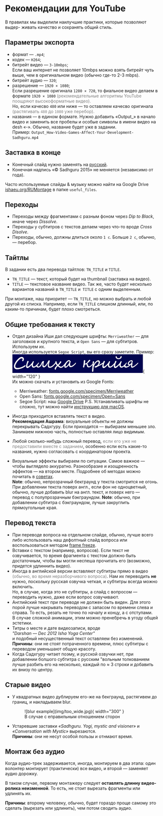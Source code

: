 # Рекомендации для YouTube

В правилах мы выделили наилучшие практики, которые позволяют выдер-
живать качество и сохранять общий стиль.

## Параметры экспорта
- формат — `.mp4`;
- кодек — `H264`;
- битрейт видео — `3-10mbps`;  
  Если ваш интернет не позволяет 10mbps можно взять битрейт чуть выше, чем в оригинальном видео (обычно где-то 2-3 mbps).
- битрейт аудио — `320`;
- разрешение — `1920 × 1080`;  
  Если разрешение оригинала `1280 × 720`, то фиальное видео делаем в формате `1920 × 1080` 
  <span style="color:grey;">(рекомендательные алгоритмы YouTube поощряют высокоформатные видео).</span>  
  Но, если качесво `480` или ниже — то оставляем качесво оригинала
  <span style="color:grey;">(растягивать `480` до `1080` уже перебор).</span>
- названия — в едином формате. 
  Нужно добавить «Output_» в начало видео и заменить все пробелы и особые символы в имени видео на desh «-».
  Обычно, название будет уже в задании.  
  Пример: `Output_How-Video-Games-Affect-Your-Development-Sadhguru.mp4`

## Заставка в конце

- Конечный слайд нужно заменять на [русский](https://drive.google.com/file/d/11NbSgvq8LbxDcy-a2WY5OJTKUZKcZx88/view).
- Конечная надпись «© Sadhguru 2015» не меняется (независимо от года).

Часто используемые слайды & музыку можно найти на Google Drive 
[ishaeu.org/RUMontage](https://ishaeu.org/RUMontage) в папке `useful_files`.

## Переходы
- Переходы между фрагментами с разным фоном через *Dip to Black*, иначе через *Dissolve*.
- Переходы у субтитров с текстов делаем через что-то вроде *Cross Disolve*.
- Переходы, обычно, должны длиться около `1 с`. Больше `2 с`, обычно, — перебор.

## Тайтлы
В задании есть два перевода тайтлов: `TN_TITLE` и `TITLE`.

- `TN_TITLE` — текст, который будет на thumbnail (заставка на видео).
- `TITLE` — текстовое название видео.
Так же, часто будет несколько вариантов названий в `TN_TITLE` и` TITLE` с одним выделенным.

При монтаже, наш приоритет — `TN_TITLE`, но можно выбрать и любой другой из списка. Например, 
если `TN_TITLE` слишком длинный, или, по каким-то причинам, будет плохо смотреться.

## Общие требования к тексту

- Отдел дизайна Иши дал следующие шрифты: `Merriweather` — для заголовков и крупного текста, 
   и `Open Sans` — для субтитров. Используем их.  
   Иногда используется `Segoe Script`, вы его сразу заметите. Пример:
   ![segoe script example](img/segoe_script.png){ width="120" }  
   Их можно скачать и установить из Google Fonts:  
    - Merriweather: [fonts.google.com/specimen/Merriweather](https://fonts.google.com/specimen/Merriweather)
    - Open Sans: [fonts.google.com/specimen/Open+Sans](https://fonts.google.com/specimen/Open+Sans)
    - Segoe Script: наш [Google Drive](https://ishaeu.org/RUMontage)
   P.S. Устанавливать шрифты не сложно, тут можно найти [инструкцию для macOS](tech-support.md#macos).

- Иногда приходится вставлять текст в видео.  
   **Рекомендация Ашрама**: визуальные объекты не должны перекрывать Садхгуру. Если
   приходится — выбираем меньшее зло. Занимаем нижнюю часть, полностью оставляя лицо видимым.
- Любой сколько-нибудь сложный перевод,
   <span style="color: gray;">если его уже не предоставили вместе с заданием</span>,
   особенно если есть какие-то названия, нужно согласовать с координатором проекта.
- Визуальные эффекты выбираем по ситуации. Самое важное — чтобы
   выглядело аккуратно. Разнообразие и изощренность эффектов — на втором месте.
   Подробнее об методах можно почитать в [советах](advice.md#_3).  
   **Note**: обычно, непрозрачный бекграунд у текста смотрится не огонь. При добавлении текста 
   поверх англ., если фон не одноцветный, обычно, лучше добавить blur на англ. текст, и 
   поверх него — перевод с полупрозрачным бэкграундом.
   **Note**: обычно, при добавлении субтитра с бэкграундом, лучше закруглить прямоугольные края.

## Перевод текста

- При переводе вопроса на отдельном слайде, обычно, лучше всего либо использовать наш 
   дефолтный слайд вопроса или воспользоваться методом [frame freeze](learning-materials.md).
- Вставки с текстом (например, вопросов). Если текст не озвучивается, то время фрагмента 
   с текстом должно быть достаточным, чтобы вы могли неспеша прочитать 
   его (возможно, придется удлиннить видео).
- Иногда в английской версии вставляют субтитры прямо в видео 
   <span style="color: gray;">(обычно, во время неразборчивого вопроса)</span>. Нам их 
   переводить **не** нужно, поскольку русская озвучка четкая, и субтитры всегда можно включить.  
   Но, в случае, когда это не субтитры, а слайд с вопросом — переводить
   нужно, даже если вопрос озвучивают.
- Английский текст при переводе не должен быть виден. Для этого порой
   лучше накрывать переводом с запасом по времени слева и справа. То есть, 
   резать не точно по началу и концу, а с отступами.  
   В случае сложной анимации, этим можно пренебречь в угоду общей эстетики.
- Титры о месте и дате видеозаписи, вроде  
   *"Darshan — Dec 2012 Isha Yoga Center"*  
   и подобный несущественный текст оставляем без изменений.  
   **Причины**: они не стоят потраченного времени, плюс субтитры с переводом уменьшают общую красоту.
- Когда Садхгуру читает поэму, и русской озвучки нет, при добавлении болшого 
   субтитра с русским "вольным толкованием лучше разбить его на несколько, каждый
   по ≈ 3 строки и добавить их внизу по центру.

## Старые видео

- У квадратных видео дублируем его-же на бекграунд, растягивем до границ, и накладываем blur.
    <figure markdown>
     ![blur example](img/too_wide.jpg){ width="300" }
     <figcaption>В случае с еправильным отношением сторон</figcaption>
    </figure>
- Устаревшие заставки *«Sadhguru. Yogi, mystic and visioner»* и *«Conversation
with Mystic»* вырезаются.  
   **Причины**: они не несут особой пользы и отнмают время.

## Монтаж без аудио
Когда аудио-трек задерживается, иногда, монтируем в два этапа: один
волонтер монтирует (практически) все видео, и второй — заменяет аудио
дорожку.

В таком случае, первому монтажеру следует **оставлять длинну видео-ролика 
неизменной**. То есть, не стоит вырезать фрагменты или удлинять их.

**Причины**: второму человеку, обычно, будет гораздо проще самому это
сделать (вырезать или удлинить), чем потом сводить аудио.
